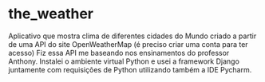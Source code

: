 # the_weather

Aplicativo que mostra clima de diferentes cidades do Mundo criado a partir de uma API do site OpenWeatherMap (é preciso criar uma conta para ter acesso) Fiz essa API me baseando nos ensinamentos do professor Anthony. Instalei o ambiente virtual Python e usei a framework Django juntamente com requisições de Python utilizando também a IDE Pycharm.
